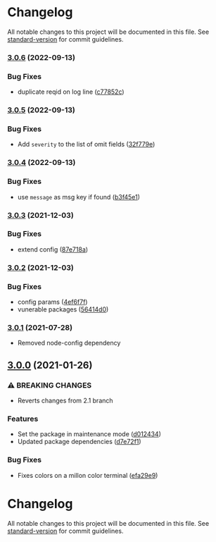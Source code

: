 # Changelog

All notable changes to this project will be documented in this file. See [standard-version](https://github.com/conventional-changelog/standard-version) for commit guidelines.

### [3.0.6](https://github.com/MechanicalHuman/dev-bunyan-pretty/compare/v3.0.5...v3.0.6) (2022-09-13)


### Bug Fixes

* duplicate reqid on log line ([c77852c](https://github.com/MechanicalHuman/dev-bunyan-pretty/commit/c77852c970f936f150c419384a7618b0fe915253))

### [3.0.5](https://github.com/MechanicalHuman/dev-bunyan-pretty/compare/v3.0.4...v3.0.5) (2022-09-13)


### Bug Fixes

* Add `severity` to the list of omit fields ([32f779e](https://github.com/MechanicalHuman/dev-bunyan-pretty/commit/32f779e2378a03a67738407f00e0f64aa52d7fa9))

### [3.0.4](https://github.com/MechanicalHuman/dev-bunyan-pretty/compare/v3.0.3...v3.0.4) (2022-09-13)


### Bug Fixes

* use `message` as msg key if found ([b3f45e1](https://github.com/MechanicalHuman/dev-bunyan-pretty/commit/b3f45e181427d84f4ba5a5236e536455e2caea38))

### [3.0.3](https://github.com/MechanicalHuman/dev-bunyan-pretty/compare/v3.0.2...v3.0.3) (2021-12-03)


### Bug Fixes

* extend config ([87e718a](https://github.com/MechanicalHuman/dev-bunyan-pretty/commit/87e718a711869bf906eb022bb628c5725aac260b))

### [3.0.2](https://github.com/MechanicalHuman/dev-bunyan-pretty/compare/v3.0.1...v3.0.2) (2021-12-03)


### Bug Fixes

* config params ([4ef6f7f](https://github.com/MechanicalHuman/dev-bunyan-pretty/commit/4ef6f7fa5e5150813e405e75d66ecac3c03b0ab8))
* vunerable packages ([56414d0](https://github.com/MechanicalHuman/dev-bunyan-pretty/commit/56414d0b68b7829ecd33c1e5886ade6b569f30a8))

### [3.0.1](https://github.com/MechanicalHuman/dev-bunyan-pretty/compare/v3.0.0...v3.0.1) (2021-07-28)

- Removed node-config dependency

## [3.0.0](https://github.com/MechanicalHuman/dev-bunyan-pretty/compare/v2.0.8...v3.0.0) (2021-01-26)

### ⚠ BREAKING CHANGES

- Reverts changes from 2.1 branch

### Features

- Set the package in maintenance mode ([d012434](https://github.com/MechanicalHuman/dev-bunyan-pretty/commit/d0124340bb07f3ef140ba745d8d74de51856fcc1))
- Updated package dependencies ([d7e72f1](https://github.com/MechanicalHuman/dev-bunyan-pretty/commit/d7e72f19dc1e15b25e35ac73f1262a3d3960f774))

### Bug Fixes

- Fixes colors on a millon color terminal ([efa29e9](https://github.com/MechanicalHuman/dev-bunyan-pretty/commit/efa29e96eecec49ec7be55c5e99e3fe8e34394bf))

# Changelog

All notable changes to this project will be documented in this file. See [standard-version](https://github.com/conventional-changelog/standard-version) for commit guidelines.
